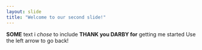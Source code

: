 ```yaml
---
layout: slide
title: "Welcome to our second slide!"
---
```

**SOME** text i *chose* to include
__THANK you **DARBY** for__ getting me started
Use the left arrow to go back!
